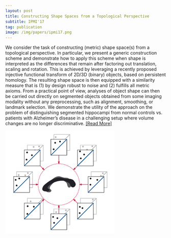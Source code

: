 ```yaml
---
layout: post
title: Constructing Shape Spaces from a Topological Perspective
subtitle: IPMI'17
tag: publication
image: /img/papers/ipmi17.png
---
```

We consider the task of constructing (metric) shape space(s) from a topological perspective. In particular, we present a generic construction scheme and demonstrate how to apply this scheme when shape is interpreted as the differences that remain after factoring out translation, scaling and rotation. This is achieved by leveraging a recently proposed injective functional transform of 2D/3D (binary) objects, based on persistent homology. The resulting shape space is then equipped with a similarity measure that is (1) by design robust to noise and (2) fulfills all metric axioms. From a practical point of view, analyses of object shape can then be carried out directly on segmented objects obtained from some imaging modality without any preprocessing, such as alignment, smoothing, or landmark selection. We demonstrate the utility of the approach on the problem of distinguishing segmented hippocampi from normal controls vs. patients with Alzheimer’s disease in a challenging setup where volume changes are no longer discriminative.
<a href="https://link.springer.com/chapter/10.1007/978-3-319-59050-9_9">[Read&nbsp;More]</a>

![](/img/papers/ipmi17.png)